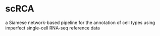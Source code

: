 # scRCA
 a Siamese network-based pipeline for the annotation of cell types using imperfect single-cell RNA-seq reference data
